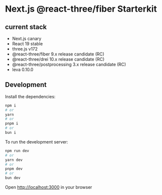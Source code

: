# Next.js @react-three/fiber Starterkit

## current stack

* Next.js canary
* React 19 stable
* three.js v172
* @react-three/fiber 9.x release candidate (RC)
* @react-three/drei 10.x release candidate (RC)
* @react-three/postprocessing 3.x release candidate (RC)
* leva 0.10.0

## Development

Install the dependencies:

```bash
npm i
# or
yarn
# or
pnpm i
# or
bun i
```

To run the development server:

```bash
npm run dev
# or
yarn dev
# or
pnpm dev
# or
bun dev
```

Open [http://localhost:3000](http://localhost:3000) in your browser
